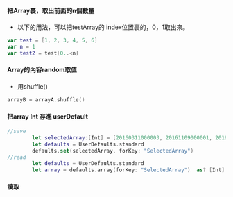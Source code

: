 #### 把Array裹，取出前面的n個數量
- 以下的用法，可以把testArray的 index位置裹的，0，1取出來。

```Swift
var test = [1, 2, 3, 4, 5, 6]
var n = 1
var test2 = test[0..<n]

```

#### Array的內容random取值
- 用shuffle()

```Swift
arrayB = arrayA.shuffle()
```


#### 把array Int 存進 userDefault

```Swift
//save
        let selectedArray:[Int] = [20160311000003, 20161109000001, 20180426000001, 20190320000001, 20190712000003]
        let defaults = UserDefaults.standard
        defaults.set(selectedArray, forKey: "SelectedArray")
//read
        let defaults = UserDefaults.standard
        let array = defaults.array(forKey: "SelectedArray")  as? [Int] ?? [Int]()
```

#### 讀取
